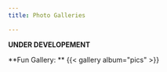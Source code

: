 ```yaml
---
title: Photo Galleries

---
```


**UNDER DEVELOPEMENT**

**Fun Gallery: ** 
{{< gallery album="pics" >}}

